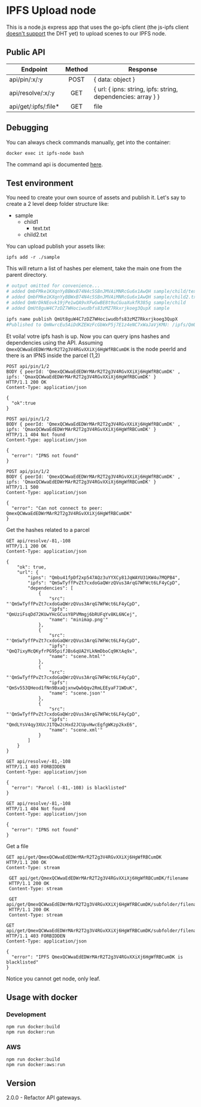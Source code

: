 # IPFS Upload node

This is a node.js express app that uses the go-ipfs client (the js-ipfs client [doesn't support](https://github.com/ipfs/js-ipfs/pull/856) the DHT yet) to upload scenes to our IPFS node.

## Public API

| Endpoint| Method | Response |
| ------------- |:-------------:|-------------|
| api/pin/:x/:y | POST | { data: object } |
| api/resolve/:x/:y | GET | { url: { ipns: string, ipfs: string, dependencies: array } } | 
| api/get/:ipfs/:file* | GET | file | 

## Debugging

You can always check commands manually, get into the container:
```
docker exec it ipfs-node bash
```
The command api is documented [here](https://ipfs.io/docs/commands/).

## Test environment

You need to create your own source of assets and publish it. Let's say to create a 2 level deep folder structure like:

- sample 
  * child1
    - text.txt
  * child2.txt

You can upload publish your assets like:

```
ipfs add -r ./sample
```
This will return a list of hashes per element, take the main one from the parent directory.

```bash
# output omitted for convenience...
# added QmbFMke1KXqnYyBBWxB74N4c5SBnJMVAiMNRcGu6x1AwQH sample/child/text.txt
# added QmbFMke1KXqnYyBBWxB74N4c5SBnJMVAiMNRcGu6x1AwQH sample/child2.txt
# added QmNrDkNEovk19jPe1wQA9vXFwGwBE8t9uCGuaXukfR385g sample/child
# added QmUt8guW4C7zDZ7WHociwudbfs83zMZ7Rkxrjkoeg3QupX sample

ipfs name publish QmUt8guW4C7zDZ7WHociwudbfs83zMZ7Rkxrjkoeg3QupX
#Published to QmNwrcEu5AiDdKZEWzFcGbWxP5j7E1z4eNC7xWaJaVjKMU: /ipfs/QmUt8guW4C7zDZ7WHociwudbfs83zMZ7Rkxrjkoeg3QupX
```
Et voila! votre ipfs hash is up. Now you can query ipns hashes and dependencies using the API.
Assuming `QmexQCWwaEdEDWrMArR2T2g3V4RGvXXiXj6HgWfRBCumDK` is the node peerId
and there is an IPNS  inside the parcel (1,2)

```http
POST api/pin/1/2
BODY { peerId: 'QmexQCWwaEdEDWrMArR2T2g3V4RGvXXiXj6HgWfRBCumDK' , ipfs: 'QmaxQCWwaEdEDWrMArR2T2g3V4RGvXXiXj6HgWfRBCumDK' }
HTTP/1.1 200 OK
Content-Type: application/json

{
  "ok":true
}

```


```http
POST api/pin/1/2
BODY { peerId: 'QmexQCWwaEdEDWrMArR2T2g3V4RGvXXiXj6HgWfRBCumDK' , ipfs: 'QmaxQCWwaEdEDWrMArR2T2g3V4RGvXXiXj6HgWfRBCumDK' }
HTTP/1.1 404 Not found
Content-Type: application/json

{
  "error": "IPNS not found"
}
```

```http
POST api/pin/1/2
BODY { peerId: 'QmexQCWwaEdEDWrMArR2T2g3V4RGvXXiXj6HgWfRBCumDK' , ipfs: 'QmaxQCWwaEdEDWrMArR2T2g3V4RGvXXiXj6HgWfRBCumDK' }
HTTP/1.1 500 
Content-Type: application/json

{
  "error": "Can not connect to peer: QmexQCWwaEdEDWrMArR2T2g3V4RGvXXiXj6HgWfRBCumDK"
}
```

Get the hashes related to a parcel

```http
GET api/resolve/-81,-108
HTTP/1.1 200 OK
Content-Type: application/json

{
    "ok": true,
    "url": {
        "ipns": "Qmbu41fpDf2xp547AQz3uYYXCy81JqWAYU31KW4u7MQPB4",
        "ipfs": "QmSwTyffPvZt7cxdoGaQWrzQVus3ArqG7WFWct6LF4yCpD",
        "dependencies": [
            {
                "src": "'QmSwTyffPvZt7cxdoGaQWrzQVus3ArqG7WFWct6LF4yCpD",
                "ipfs": "QmUziFsqDd72KUwYHcGCusY8PVMmgj6bRUFqYv8KL6NCej",
                "name": "minimap.png'"
            },
            {
                "src": "'QmSwTyffPvZt7cxdoGaQWrzQVus3ArqG7WFWct6LF4yCpD",
                "ipfs": "QmQ7ixyMcQKyfrPG95pifJBs6qUA2YLkNmDboCq9KtAq9x",
                "name": "scene.html'"
            },
            {
                "src": "'QmSwTyffPvZt7cxdoGaQWrzQVus3ArqG7WFWct6LF4yCpD",
                "ipfs": "QmSv553QHeod1fNn9BxaQjxnwQwbQqv2RmLEEyaF71WDuK",
                "name": "scene.json'"
            },
            {
                "src": "'QmSwTyffPvZt7cxdoGaQWrzQVus3ArqG7WFWct6LF4yCpD",
                "ipfs": "QmdLYsV4qy3XUcJ1TQw2cHxd2JCUpvHwcEgfgWKzp2kxE6",
                "name": "scene.xml'"
            }
        ]
    }
}
```

```http
GET api/resolve/-81,-108
HTTP/1.1 403 FORBIDDEN
Content-Type: application/json

{
  "error": "Parcel (-81,-108) is blacklisted"
}
```

```http
GET api/resolve/-81,-108
HTTP/1.1 404 Not found
Content-Type: application/json

{
  "error": "IPNS not found"
}
```

Get a file

```http
GET api/get/QmexQCWwaEdEDWrMArR2T2g3V4RGvXXiXj6HgWfRBCumDK
HTTP/1.1 200 OK
Content-Type: stream
```

```http
 GET api/get/QmexQCWwaEdEDWrMArR2T2g3V4RGvXXiXj6HgWfRBCumDK/filename
 HTTP/1.1 200 OK
 Content-Type: stream
 ```
 
 ```http
  GET api/get/QmexQCWwaEdEDWrMArR2T2g3V4RGvXXiXj6HgWfRBCumDK/subfolder/filename
  HTTP/1.1 200 OK
  Content-Type: stream
  ```
 ```http
 GET api/get/QmexQCWwaEdEDWrMArR2T2g3V4RGvXXiXj6HgWfRBCumDK/subfolder/filename
 HTTP/1.1 403 FORBIDDEN
 Content-Type: application/json
 
 {
   "error": "IPFS QmexQCWwaEdEDWrMArR2T2g3V4RGvXXiXj6HgWfRBCumDK is blacklisted"
 }
 ```
  
Notice you cannot get node, only leaf.

## Usage with docker

### Development

```
npm run docker:build
npm run docker:run
```

### AWS

```
npm run docker:build
npm run docker:aws:run
```

## Version
2.0.0 - Refactor API gateways.
